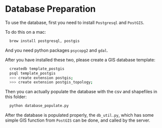 # Database Preparation

To use the database, first you need to install `Postgresql` and `PostGIS`.

To do this on a mac:

```bash
  brew install postgresql, postgis
```
And you need python packages `psycopg2` and `gdal`.

After you have installed these two, please create a GIS database template:

```bash
  createdb template_postgis
  psql template_postgis
  >>> create extension postgis;
  >>> create extension postgis_topology;
```

Then you can actually populate the database with the csv and shapefiles in this folder:

```bash
  python database_populate.py
```

After the database is populated properly, the `db_util.py`, which has some simple GIS function from `PostGIS` can be done,
and called by the server. 
